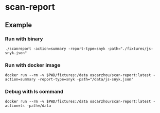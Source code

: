 # scan-report

## Example

### Run with binary
`./scanreport -action=summary -report-type=snyk -path="./fixtures/js-snyk.json"`

### Run with docker image

`docker run --rm -v $PWD/fixtures:/data oscarzhou/scan-report:latest -action=summary -report-type=snyk -path="/data/js-snyk.json"`

### Debug with ls command

`docker run --rm -v $PWD/fixtures:/data oscarzhou/scan-report:latest -action=ls -path=/data`